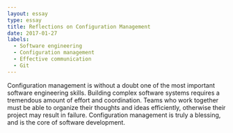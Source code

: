 ```yaml
---
layout: essay
type: essay
title: Reflections on Configuration Management
date: 2017-01-27
labels:
  - Software engineering
  - Configuration management
  - Effective communication
  - Git
---
```


Configuration management is without a doubt one of the most important software engineering skills.  Building complex software systems requires a tremendous amount of effort and coordination.  Teams who work together must be able to organize their thoughts and ideas efficiently, otherwise their project may result in failure.  Configuration management is truly a blessing, and is the core of software development.
